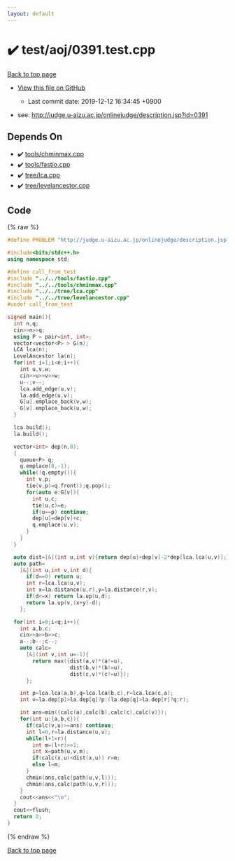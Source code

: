 ```yaml
---
layout: default
---
```


<!-- mathjax config similar to math.stackexchange -->
<script type="text/javascript" async
  src="https://cdnjs.cloudflare.com/ajax/libs/mathjax/2.7.5/MathJax.js?config=TeX-MML-AM_CHTML">
</script>
<script type="text/x-mathjax-config">
  MathJax.Hub.Config({
    TeX: { equationNumbers: { autoNumber: "AMS" }},
    tex2jax: {
      inlineMath: [ ['$','$'] ],
      processEscapes: true
    },
    "HTML-CSS": { matchFontHeight: false },
    displayAlign: "left",
    displayIndent: "2em"
  });
</script>

<script type="text/javascript" src="https://cdnjs.cloudflare.com/ajax/libs/jquery/3.4.1/jquery.min.js"></script>
<script src="https://cdn.jsdelivr.net/npm/jquery-balloon-js@1.1.2/jquery.balloon.min.js" integrity="sha256-ZEYs9VrgAeNuPvs15E39OsyOJaIkXEEt10fzxJ20+2I=" crossorigin="anonymous"></script>
<script type="text/javascript" src="../../../assets/js/copy-button.js"></script>
<link rel="stylesheet" href="../../../assets/css/copy-button.css" />


# :heavy_check_mark: test/aoj/0391.test.cpp
<a href="../../../index.html">Back to top page</a>

* <a href="{{ site.github.repository_url }}/blob/master/test/aoj/0391.test.cpp">View this file on GitHub</a>
    - Last commit date: 2019-12-12 16:34:45 +0900


* see: <a href="http://judge.u-aizu.ac.jp/onlinejudge/description.jsp?id=0391">http://judge.u-aizu.ac.jp/onlinejudge/description.jsp?id=0391</a>


## Depends On
* :heavy_check_mark: <a href="../../../library/tools/chminmax.cpp.html">tools/chminmax.cpp</a>
* :heavy_check_mark: <a href="../../../library/tools/fastio.cpp.html">tools/fastio.cpp</a>
* :heavy_check_mark: <a href="../../../library/tree/lca.cpp.html">tree/lca.cpp</a>
* :heavy_check_mark: <a href="../../../library/tree/levelancestor.cpp.html">tree/levelancestor.cpp</a>


## Code
{% raw %}
```cpp
#define PROBLEM "http://judge.u-aizu.ac.jp/onlinejudge/description.jsp?id=0391"

#include<bits/stdc++.h>
using namespace std;

#define call_from_test
#include "../../tools/fastio.cpp"
#include "../../tools/chminmax.cpp"
#include "../../tree/lca.cpp"
#include "../../tree/levelancestor.cpp"
#undef call_from_test

signed main(){
  int n,q;
  cin>>n>>q;
  using P = pair<int, int>;
  vector<vector<P> > G(n);
  LCA lca(n);
  LevelAncestor la(n);
  for(int i=1;i<n;i++){
    int u,v,w;
    cin>>u>>v>>w;
    u--;v--;
    lca.add_edge(u,v);
    la.add_edge(u,v);
    G[u].emplace_back(v,w);
    G[v].emplace_back(u,w);
  }

  lca.build();
  la.build();

  vector<int> dep(n,0);
  {
    queue<P> q;
    q.emplace(0,-1);
    while(!q.empty()){
      int v,p;
      tie(v,p)=q.front();q.pop();
      for(auto e:G[v]){
        int u,c;
        tie(u,c)=e;
        if(u==p) continue;
        dep[u]=dep[v]+c;
        q.emplace(u,v);
      }
    }
  }

  auto dist=[&](int u,int v){return dep[u]+dep[v]-2*dep[lca.lca(u,v)];};
  auto path=
    [&](int u,int v,int d){
      if(d==0) return u;
      int r=lca.lca(u,v);
      int x=la.distance(u,r),y=la.distance(r,v);
      if(d<=x) return la.up(u,d);
      return la.up(v,(x+y)-d);
    };

  for(int i=0;i<q;i++){
    int a,b,c;
    cin>>a>>b>>c;
    a--;b--;c--;
    auto calc=
      [&](int v,int u=-1){
        return max({dist(a,v)*(a!=u),
                    dist(b,v)*(b!=u),
                    dist(c,v)*(c!=u)});
      };

    int p=lca.lca(a,b),q=lca.lca(b,c),r=lca.lca(c,a);
    int v=la.dep[p]>la.dep[q]?p:(la.dep[q]>la.dep[r]?q:r);

    int ans=min({calc(a),calc(b),calc(c),calc(v)});
    for(int u:{a,b,c}){
      if(calc(v,u)>=ans) continue;
      int l=0,r=la.distance(u,v);
      while(l+1<r){
        int m=(l+r)>>1;
        int x=path(u,v,m);
        if(calc(x,u)<dist(x,u)) r=m;
        else l=m;
      }
      chmin(ans,calc(path(u,v,l)));
      chmin(ans,calc(path(u,v,r)));
    }
    cout<<ans<<"\n";
  }
  cout<<flush;
  return 0;
}

```
{% endraw %}

<a href="../../../index.html">Back to top page</a>

